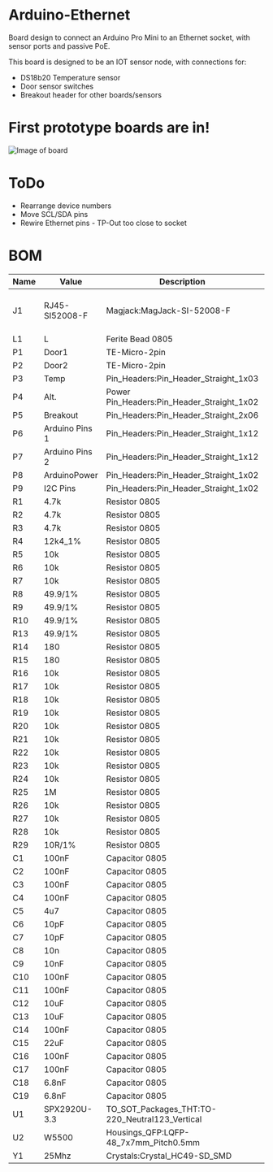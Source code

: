# Arduino-Ethernet
Board design to connect an Arduino Pro Mini to an Ethernet socket, with sensor ports and passive PoE.

This board is designed to be an IOT sensor node, with connections for:
* DS18b20 Temperature sensor
* Door sensor switches
* Breakout header for other boards/sensors

# First prototype boards are in!
![Image of board](https://github.com/madbobmcjim/Arduino-Ethernet/blob/master/IMG_20171028_134342795.jpg)

# ToDo
* Rearrange device numbers
* Move SCL/SDA pins
* Rewire Ethernet pins - TP-Out too close to socket


# BOM 
Name|Value|Description|Link
----|-----|-----------|-----
J1|RJ45-SI52008-F|Magjack:MagJack-SI-52008-F|http://uk.farnell.com/stewart-connector/si-52008-f/modular-jack-tht-r-a-led-rj45/dp/1572195
L1|L	|Ferite Bead 0805
P1|Door1	|TE-Micro-2pin
P2|Door2	|TE-Micro-2pin
P3|Temp	|Pin_Headers:Pin_Header_Straight_1x03
P4|Alt. |Power	Pin_Headers:Pin_Header_Straight_1x02
P5|Breakout	|Pin_Headers:Pin_Header_Straight_2x06
P6|Arduino Pins 1	|Pin_Headers:Pin_Header_Straight_1x12
P7|Arduino Pins 2	|Pin_Headers:Pin_Header_Straight_1x12
P8|ArduinoPower	|Pin_Headers:Pin_Header_Straight_1x02
P9|I2C Pins	|Pin_Headers:Pin_Header_Straight_1x02
R1|4.7k	|Resistor 0805
R2|4.7k	|Resistor 0805
R3|4.7k	|Resistor 0805
R4|12k4_1%	|Resistor 0805
R5|10k	|Resistor 0805
R6|10k	|Resistor 0805
R7|10k	|Resistor 0805
R8|49.9/1%	|Resistor 0805
R9|49.9/1%	|Resistor 0805
R10|49.9/1%	|Resistor 0805
R13|49.9/1%	|Resistor 0805
R14|180	|Resistor 0805
R15|180	|Resistor 0805
R16|10k	|Resistor 0805
R17|10k	|Resistor 0805
R18|10k	|Resistor 0805
R19|10k	|Resistor 0805
R20|10k	|Resistor 0805
R21|10k	|Resistor 0805
R22|10k	|Resistor 0805
R23|10k	|Resistor 0805
R24|10k	|Resistor 0805
R25|1M	|Resistor 0805
R26|10k	|Resistor 0805
R27|10k	|Resistor 0805
R28|10k	|Resistor 0805
R29|10R/1%	|Resistor 0805
C1|100nF	|Capacitor 0805
C2|100nF	|Capacitor 0805
C3|100nF	|Capacitor 0805
C4|100nF	|Capacitor 0805
C5|4u7	|Capacitor 0805
C6|10pF	|Capacitor 0805
C7|10pF	|Capacitor 0805
C8|10n	|Capacitor 0805
C9|10nF	|Capacitor 0805
C10|100nF	|Capacitor 0805
C11|100nF	|Capacitor 0805
C12|10uF	|Capacitor 0805
C13|10uF	|Capacitor 0805
C14|100nF	|Capacitor 0805
C15|22uF	|Capacitor 0805
C16|100nF	|Capacitor 0805
C17|100nF	|Capacitor 0805
C18|6.8nF	|Capacitor 0805
C19|6.8nF	|Capacitor 0805
U1|SPX2920U-3.3	|TO_SOT_Packages_THT:TO-220_Neutral123_Vertical
U2|W5500	|Housings_QFP:LQFP-48_7x7mm_Pitch0.5mm
Y1|25Mhz	|Crystals:Crystal_HC49-SD_SMD
